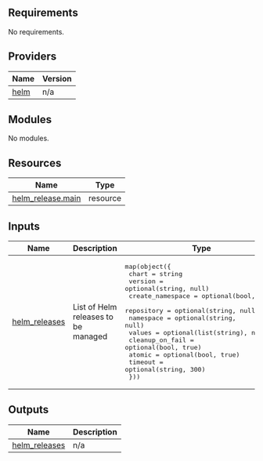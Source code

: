 <!-- BEGIN_TF_DOCS -->
## Requirements

No requirements.

## Providers

| Name | Version |
|------|---------|
| <a name="provider_helm"></a> [helm](#provider\_helm) | n/a |

## Modules

No modules.

## Resources

| Name | Type |
|------|------|
| [helm_release.main](https://registry.terraform.io/providers/hashicorp/helm/latest/docs/resources/release) | resource |

## Inputs

| Name | Description | Type | Default | Required |
|------|-------------|------|---------|:--------:|
| <a name="input_helm_releases"></a> [helm\_releases](#input\_helm\_releases) | List of Helm releases to be managed | <pre>map(object({<br/>    chart            = string<br/>    version          = optional(string, null)<br/>    create_namespace = optional(bool, true)<br/>    repository       = optional(string, null)<br/>    namespace        = optional(string, null)<br/>    values           = optional(list(string), null)<br/>    cleanup_on_fail  = optional(bool, true)<br/>    atomic           = optional(bool, true)<br/>    timeout          = optional(string, 300)<br/>  }))</pre> | n/a | yes |

## Outputs

| Name | Description |
|------|-------------|
| <a name="output_helm_releases"></a> [helm\_releases](#output\_helm\_releases) | n/a |
<!-- END_TF_DOCS -->